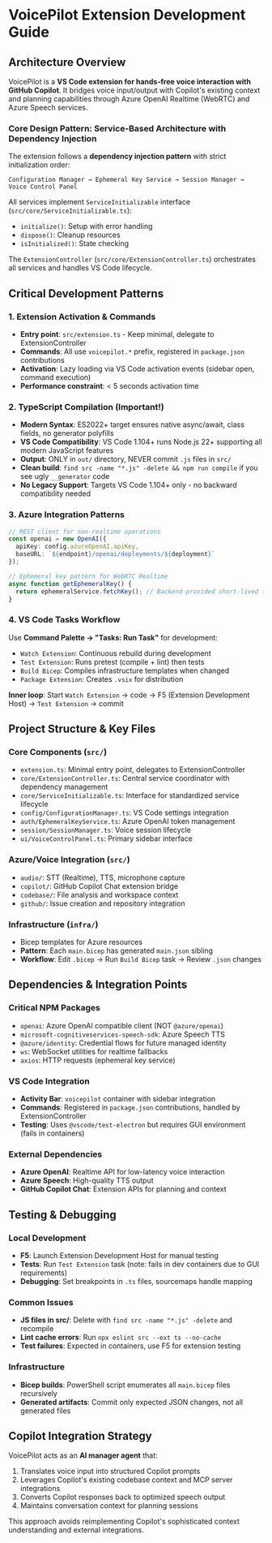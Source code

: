 # VoicePilot Extension Development Guide

## Architecture Overview

VoicePilot is a **VS Code extension for hands-free voice interaction with GitHub Copilot**. It bridges voice input/output with Copilot's existing context and planning capabilities through Azure OpenAI Realtime (WebRTC) and Azure Speech services.

### Core Design Pattern: Service-Based Architecture with Dependency Injection

The extension follows a **dependency injection pattern** with strict initialization order:
```
Configuration Manager → Ephemeral Key Service → Session Manager → Voice Control Panel
```

All services implement `ServiceInitializable` interface (`src/core/ServiceInitializable.ts`):
- `initialize()`: Setup with error handling
- `dispose()`: Cleanup resources
- `isInitialized()`: State checking

The `ExtensionController` (`src/core/ExtensionController.ts`) orchestrates all services and handles VS Code lifecycle.

## Critical Development Patterns

### 1. Extension Activation & Commands
- **Entry point**: `src/extension.ts` - Keep minimal, delegate to ExtensionController
- **Commands**: All use `voicepilot.*` prefix, registered in `package.json` contributions
- **Activation**: Lazy loading via VS Code activation events (sidebar open, command execution)
- **Performance constraint**: < 5 seconds activation time

### 2. TypeScript Compilation (Important!)
- **Modern Syntax**: ES2022+ target ensures native async/await, class fields, no generator polyfills
- **VS Code Compatibility**: VS Code 1.104+ runs Node.js 22+ supporting all modern JavaScript features
- **Output**: ONLY in `out/` directory, NEVER commit `.js` files in `src/`
- **Clean build**: `find src -name "*.js" -delete && npm run compile` if you see ugly `__generator` code
- **No Legacy Support**: Targets VS Code 1.104+ only - no backward compatibility needed

### 3. Azure Integration Patterns
```typescript
// REST client for non-realtime operations
const openai = new OpenAI({
  apiKey: config.azureOpenAI.apiKey,
  baseURL: `${endpoint}/openai/deployments/${deployment}`
});

// Ephemeral key pattern for WebRTC Realtime
async function getEphemeralKey() {
  return ephemeralService.fetchKey(); // Backend-provided short-lived token
}
```

### 4. VS Code Tasks Workflow
Use **Command Palette → "Tasks: Run Task"** for development:
- `Watch Extension`: Continuous rebuild during development
- `Test Extension`: Runs pretest (compile + lint) then tests
- `Build Bicep`: Compiles infrastructure templates when changed
- `Package Extension`: Creates `.vsix` for distribution

**Inner loop**: Start `Watch Extension` → code → F5 (Extension Development Host) → `Test Extension` → commit

## Project Structure & Key Files

### Core Components (`src/`)
- `extension.ts`: Minimal entry point, delegates to ExtensionController
- `core/ExtensionController.ts`: Central service coordinator with dependency management
- `core/ServiceInitializable.ts`: Interface for standardized service lifecycle
- `config/ConfigurationManager.ts`: VS Code settings integration
- `auth/EphemeralKeyService.ts`: Azure OpenAI token management
- `session/SessionManager.ts`: Voice session lifecycle
- `ui/VoiceControlPanel.ts`: Primary sidebar interface

### Azure/Voice Integration (`src/`)
- `audio/`: STT (Realtime), TTS, microphone capture
- `copilot/`: GitHub Copilot Chat extension bridge
- `codebase/`: File analysis and workspace context
- `github/`: Issue creation and repository integration

### Infrastructure (`infra/`)
- Bicep templates for Azure resources
- **Pattern**: Each `main.bicep` has generated `main.json` sibling
- **Workflow**: Edit `.bicep` → Run `Build Bicep` task → Review `.json` changes

## Dependencies & Integration Points

### Critical NPM Packages
- `openai`: Azure OpenAI compatible client (NOT `@azure/openai`)
- `microsoft-cognitiveservices-speech-sdk`: Azure Speech TTS
- `@azure/identity`: Credential flows for future managed identity
- `ws`: WebSocket utilities for realtime fallbacks
- `axios`: HTTP requests (ephemeral key service)

### VS Code Integration
- **Activity Bar**: `voicepilot` container with sidebar integration
- **Commands**: Registered in `package.json` contributions, handled by ExtensionController
- **Testing**: Uses `@vscode/test-electron` but requires GUI environment (fails in containers)

### External Dependencies
- **Azure OpenAI**: Realtime API for low-latency voice interaction
- **Azure Speech**: High-quality TTS output
- **GitHub Copilot Chat**: Extension APIs for planning and context

## Testing & Debugging

### Local Development
- **F5**: Launch Extension Development Host for manual testing
- **Tests**: Run `Test Extension` task (note: fails in dev containers due to GUI requirements)
- **Debugging**: Set breakpoints in `.ts` files, sourcemaps handle mapping

### Common Issues
- **JS files in src/**: Delete with `find src -name "*.js" -delete` and recompile
- **Lint cache errors**: Run `npx eslint src --ext ts --no-cache`
- **Test failures**: Expected in containers, use F5 for extension testing

### Infrastructure
- **Bicep builds**: PowerShell script enumerates all `main.bicep` files recursively
- **Generated artifacts**: Commit only expected JSON changes, not all generated files

## Copilot Integration Strategy

VoicePilot acts as an **AI manager agent** that:
1. Translates voice input into structured Copilot prompts
2. Leverages Copilot's existing codebase context and MCP server integrations
3. Converts Copilot responses back to optimized speech output
4. Maintains conversation context for planning sessions

This approach avoids reimplementing Copilot's sophisticated context understanding and external integrations.
